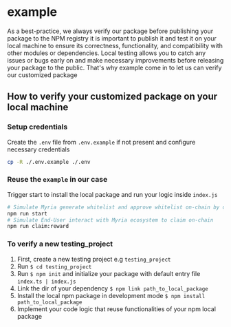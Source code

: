 # example

As a best-practice, we always verify our package before publishing your package to the NPM registry it is important to publish it and test it on your local machine to ensure its correctness, functionality, and compatibility with other modules or dependencies. Local testing allows you to catch any issues or bugs early on and make necessary improvements before releasing your package to the public. That's why example come in to let us can verify our customized package

## How to verify your customized package on your local machine

### Setup credentials

Create the `.env` file from `.env.example` if not present and configure necessary credentials

```bash
cp -R ./.env.example ./.env
```

### Reuse the `example` in our case

Trigger start to install the local package and run your logic inside `index.js`

```bash
# Simulate Myria generate whitelist and approve whitelist on-chain by developer
npm run start
# Simulate End-User interact with Myria ecosystem to claim on-chain
npm run claim:reward
```

### To verify a new testing_project

1. First, create a new testing project e.g `testing_project`
2. Run `$ cd testing_project`
3. Run `$ npm init` and initialize your package with default entry file `index.ts | index.js`
4. Link the dir of your dependency `$ npm link path_to_local_package`
5. Install the local npm package in development mode `$ npm install path_to_local_package`
6. Implement your code logic that reuse functionalities of your npm local package
